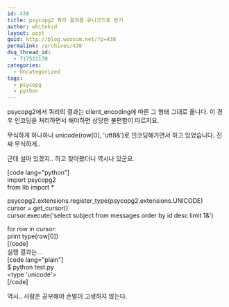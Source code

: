 ```yaml
---
id: 438
title: psycopg2 쿼리 결과를 유니코드로 받기
author: whitekid
layout: post
guid: http://blog.woosum.net/?p=438
permalink: /archives/438
dsq_thread_id:
  - 717522170
categories:
  - Uncategorized
tags:
  - psycopg
  - python
---
```

psycopg2에서 쿼리의 결과는 client_encoding에 따른 그 형태 그대로 옮니다. 이 경우 인코딩을 처리하면서 해야하면 상당한 불편함이 따르지요.

무식하게 하나하나 unicode(row[0], 'utf8&')로 인코딩해가면서 하고 있었습니다. 진짜 무식하게..

근데 설마 있겠지.. 하고 찾아봤더니 역시나 있군요.

[code lang="python"]  
import psycopg2  
from lib import *

psycopg2.extensions.register_type(psycopg2.extensions.UNICODE)  
cursor = get_cursor()  
cursor.execute('select subject from messages order by id desc limit 1&')

for row in cursor:  
print type(row[0])  
[/code]  
실행 결과는...  
[code lang="plain"]  
$ python test.py  
<type 'unicode'>  
[/code]

역시.. 사람은 공부해야 손발이 고생하지 않는다.